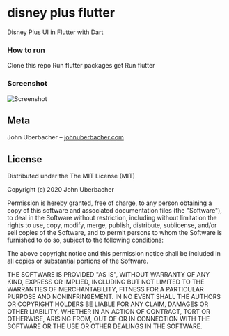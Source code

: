 # disney plus flutter
 Disney Plus UI in Flutter with Dart

### How to run
Clone this repo
Run flutter packages get
Run flutter

### Screenshot
![Screenshot](https://i.imgur.com/eMS8a0C.png)

## Meta

John Uberbacher – [johnuberbacher.com](https://johnuberbacher.com)

## License

Distributed under the The MIT License (MIT)

Copyright (c) 2020 John Uberbacher

Permission is hereby granted, free of charge, to any person obtaining a copy of this software and associated documentation files (the "Software"), to deal in the Software without restriction, including without limitation the rights to use, copy, modify, merge, publish, distribute, sublicense, and/or sell copies of the Software, and to permit persons to whom the Software is furnished to do so, subject to the following conditions:

The above copyright notice and this permission notice shall be included in all copies or substantial portions of the Software.

THE SOFTWARE IS PROVIDED "AS IS", WITHOUT WARRANTY OF ANY KIND, EXPRESS OR IMPLIED, INCLUDING BUT NOT LIMITED TO THE WARRANTIES OF MERCHANTABILITY, FITNESS FOR A PARTICULAR PURPOSE AND NONINFRINGEMENT. IN NO EVENT SHALL THE AUTHORS OR COPYRIGHT HOLDERS BE LIABLE FOR ANY CLAIM, DAMAGES OR OTHER LIABILITY, WHETHER IN AN ACTION OF CONTRACT, TORT OR OTHERWISE, ARISING FROM, OUT OF OR IN CONNECTION WITH THE SOFTWARE OR THE USE OR OTHER DEALINGS IN THE SOFTWARE.
